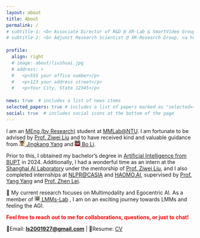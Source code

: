 ```yaml
---
layout: about
title: About
permalink: /
# subtitle-1: <b> Associate Director of R&D @ XR-Lab & SmartVideo Group, <a href='https://www.sensetime.com/en'>SenseTime Group Inc.</a></b>
# subtitle-2: <b> Adjunct Research Scientist @ XR-Research Group, <a href='https://www.shlab.org.cn/'>Shanghai AI Lab.</a></b>

profile:
  align: right
  # image: about/liushuai.jpg
  # address: >
  #   <p>555 your office number</p>
  #   <p>123 your address street</p>
  #   <p>Your City, State 12345</p>

news: true  # includes a list of news items
selected_papers: true # includes a list of papers marked as "selected={true}"
social: true  # includes social icons at the bottom of the page
---
```


<!--

Write your biography here. Tell the world about yourself. Link to your favorite [subreddit](http://reddit.com). You can put a picture in, too. The code is already in, just name your picture `prof_pic.jpg` and put it in the `img/` folder.

Put your address / P.O. box / other info right below your picture. You can also disable any these elements by editing `profile` property of the YAML header of your `_pages/about.md`. Edit `_bibliography/papers.bib` and Jekyll will render your [publications page](/al-folio/publications/) automatically.

Link to your social media connections, too. This theme is set up to use [Font Awesome icons](http://fortawesome.github.io/Font-Awesome/) and [Academicons](https://jpswalsh.github.io/academicons/), like the ones below. Add your Facebook, Twitter, LinkedIn, Google Scholar, or just disable all of them.
 -->

<!-- **About** -->

<!-- <p>Hey, thanks for stopping by! &#128516;</p> -->

I am an [MEng (by Research)](https://www.ntu.edu.sg/education/graduate-programme/ccds-master-of-engineering) student at [MMLab@NTU](https://www.mmlab-ntu.com/). I am fortunate to be advised by [Prof. Ziwei Liu](https://liuziwei7.github.io/) and to have received kind and valuable guidance from [<img src="assets/img/about/jingkang.png" width="3%"/> Jingkang Yang](https://jingkang50.github.io/) and [<img src="assets/img/about/boli.png" width="3%"/> Bo Li](https://brianboli.com/).

Prior to this, I obtained my bachelor’s degree in [Artificial Intelligence from BUPT](https://ai.bupt.edu.cn/) in 2024. Additionally, I had a wonderful time as an intern at the [Shanghai AI Laboratory](https://www.shlab.org.cn/) under the mentorship of [Prof. Ziwei Liu](https://liuziwei7.github.io/), and I also completed internships at [NLPR@CASIA](https://nlpr.ia.ac.cn/en) and [HAOMO.AI](https://haomo.ai/), supervised by [Prof. Yang Yang](https://scholar.google.com/citations?hl=zh-TW&user=YU-yRMsAAAAJ)  and [Prof. Zhen Lei](https://scholar.google.com/citations?user=cuJ3QG8AAAAJ&hl=zh-TW).

🔭 My current research focuses on Multimodality and Egocentric AI.
As a member of  [<img src="assets/img/about/lmms_lab.jpg" width="3%"/> LMMs-Lab](https://lmms-lab.github.io/) , I am on an exciting journey towards LMMs and feeling the AGI.


<strong style="color:red;">Feel free to reach out to me for collaborations, questions, or just to chat!</strong>

📧Email: **ls2001927@gmail.com**   | 📄Resume: [CV](assets/pdf/Liushuai.pdf)

<script type="text/javascript" id="clustrmaps" src="//clustrmaps.com/map_v2.js?d=yeMfAokBZdWpAQi14PW166Qrsiw-GSecTikyJ6xpNtc"></script>
